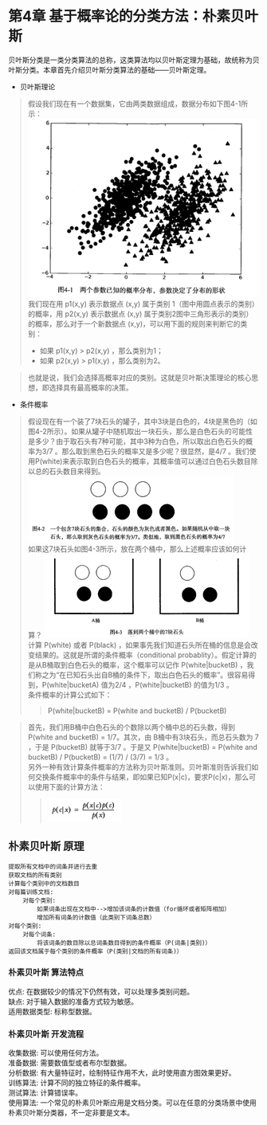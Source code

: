 # 第4章 基于概率论的分类方法：朴素贝叶斯
贝叶斯分类是一类分类算法的总称，这类算法均以贝叶斯定理为基础，故统称为贝叶斯分类。本章首先介绍贝叶斯分类算法的基础——贝叶斯定理。  
* 贝叶斯理论
>假设我们现在有一个数据集，它由两类数据组成，数据分布如下图4-1所示：
>![数据分布](https://raw.githubusercontent.com/apachecn/AiLearning/master/img/ml/4.NaiveBayesian/%E6%9C%B4%E7%B4%A0%E8%B4%9D%E5%8F%B6%E6%96%AF%E7%A4%BA%E4%BE%8B%E6%95%B0%E6%8D%AE%E5%88%86%E5%B8%83.png "数据分布")  
>我们现在用 p1(x,y) 表示数据点 (x,y) 属于类别 1（图中用圆点表示的类别）的概率，用 p2(x,y) 表示数据点 (x,y) 属于类别2图中三角形表示的类别）的概率，那么对于一个新数据点 (x,y)，可以用下面的规则来判断它的类别：
>* 如果 p1(x,y) > p2(x,y) ，那么类别为1；
>* 如果 p2(x,y) > p1(x,y) ，那么类别为2。  

>也就是说，我们会选择高概率对应的类别。这就是贝叶斯决策理论的核心思想，即选择具有最高概率的决策。
* 条件概率
>假设现在有一个装了7块石头的罐子，其中3块是白色的，4块是黑色的（如图4-2所示）。如果从罐子中随机取出一块石头，那么是白色石头的可能性是多少？由于取石头有7种可能，其中3种为白色，所以取出白色石头的概率为3/7 。那么取到黑色石头的概率又是多少呢？很显然，是4/7 。我们使用P(white)来表示取到白色石头的概率，其概率值可以通过白色石头数目除以总的石头数目来得到。  
>![石头分布](https://raw.githubusercontent.com/apachecn/AiLearning/master/img/ml/4.NaiveBayesian/NB_2.png "石头分布")  
>如果这7块石头如图4-3所示，放在两个桶中，那么上述概率应该如何计算？ 
>![石头分布2](https://raw.githubusercontent.com/apachecn/AiLearning/master/img/ml/4.NaiveBayesian/NB_3.png "石头分布2")  
>计算 P(white) 或者 P(black) ，如果事先我们知道石头所在桶的信息是会改变结果的。这就是所谓的条件概率（conditional probablity）。假定计算的是从B桶取到白色石头的概率，这个概率可以记作 P(white|bucketB) ，我们称之为“在已知石头出自B桶的条件下，取出白色石头的概率”。很容易得到，P(white|bucketA) 值为2/4 ，P(white|bucketB) 的值为1/3 。  
>条件概率的计算公式如下：
>>P(white|bucketB) = P(white and bucketB) / P(bucketB)  

>首先，我们用B桶中白色石头的个数除以两个桶中总的石头数，得到P(white and bucketB) = 1/7。其次，由 B桶中有3块石头，而总石头数为 7 ，于是 P(bucketB) 就等于3/7 。于是又 P(white|bucketB) = P(white and bucketB) / P(bucketB) = (1/7) / (3/7) = 1/3 。  
>另外一种有效计算条件概率的方法称为贝叶斯准则。贝叶斯准则告诉我们如何交换条件概率中的条件与结果，即如果已知P(x|c)，要求P(c|x)，那么可以使用下面的计算方法：
>>![计算方法](https://raw.githubusercontent.com/apachecn/AiLearning/master/img/ml/4.NaiveBayesian/NB_4.png "计算方法")  

## 朴素贝叶斯 原理
```
提取所有文档中的词条并进行去重
获取文档的所有类别
计算每个类别中的文档数目
对每篇训练文档: 
    对每个类别: 
        如果词条出现在文档中-->增加该词条的计数值（for循环或者矩阵相加）
        增加所有词条的计数值（此类别下词条总数）
对每个类别: 
    对每个词条: 
        将该词条的数目除以总词条数目得到的条件概率（P(词条|类别)）
返回该文档属于每个类别的条件概率（P(类别|文档的所有词条)）
```
### 朴素贝叶斯 算法特点
优点: 在数据较少的情况下仍然有效，可以处理多类别问题。  
缺点: 对于输入数据的准备方式较为敏感。  
适用数据类型: 标称型数据。  
### 朴素贝叶斯 开发流程
收集数据: 可以使用任何方法。  
准备数据: 需要数值型或者布尔型数据。  
分析数据: 有大量特征时，绘制特征作用不大，此时使用直方图效果更好。  
训练算法: 计算不同的独立特征的条件概率。  
测试算法: 计算错误率。  
使用算法: 一个常见的朴素贝叶斯应用是文档分类。可以在任意的分类场景中使用朴素贝叶斯分类器，不一定非要是文本。  


